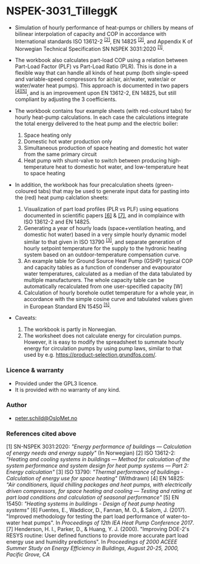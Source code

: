 # NSPEK-3031_TilleggK
- Simulation of hourly performance of heat-pumps or chillers by means of bilinear interpolation of capacity and COP in accordance with International standards ISO 13612-2 <sup>[[2]](#2)</sup>, EN 14825 <sup>[[2]](#2)</sup>, and Appendix K of Norwegian Technical Specification SN NSPEK 3031:2020 <sup>[[1]](#1)</sup>.
- The workbook also calculates part-load COP using a relation between Part-Load Factor (PLF) vs Part-Load Ratio (PLR). This is done in a flexible way that can handle all kinds of heat pump (both single-speed and variable-speed compressors for air/air, air/water, water/air or water/water heat pumps). This approach is documented in two papers <sup>[[4]](#4)[[5]](#5)</sup>, and is an improvement upon EN 13612-2, EN 14825, but still compliant by adjusting the 3 coefficients.

- The workbook contains four example sheets (with red-colourd tabs) for hourly heat-pump calculations. In each case the calculations integrate the total energy delivered to the heat pump and the electric boiler:
  1. Space heating only
  2. Domestic hot water production only
  3. Simultaneous production of space heating and domestic hot water from the same primary circuit 
  4. Heat pump with shunt-valve to switch between producing high-temperature heat to domestic hot water, and low-temperature heat to space heating
- In addition, the workbook has four precalculation sheets (green-coloured tabs) that may be used to generate input data for pasting into the (red) heat pump calclation sheets:
  1. Visualization of part load profiles (PLR vs PLF) using equations documented in scientific papers [[6]](#6) & [[7]](#7), and in complaince with ISO 13612-2 and EN 14825.
  2. Generating a year of hourly loads (space+ventilation heating, and domestic hot water) based in a very simple hourly dynamic model similar to that given in ISO 13790 <sup>[[3]](#3)</sup>, and separate generation of hourly setpoint temperature for the supply to the hydronic heating system based on an outdoor-temperature compensation curve.
  3. An example table for Ground Source Heat Pump (GSHP) typical COP and capacity tables as a function of condenser and evapourator water temperatures, calculated as a median of the data tabulated by multiple manufacturers. The whole capacity table can be automatically recalculated from one user-specified capacity [W]
  4. Calculation of hourly borehole outlet temperature for a whole year, in accordance with the simple cosine curve and tabulated values given in European Standard EN 15450 <sup>[[5]](#5)</sup>.
- Caveats:
  1. The workbook is partly in Norwegian.
  2. The worksheet does not calculate energy for circulation pumps. However, it is easy to modify the spreadsheet to summate hourly energy for circulation pumps by using pump laws, similar to that used by e.g. https://product-selection.grundfos.com/.


### Licence & warranty
- Provided under the GPL3 licence.
- It is provided with no warranty of any kind.

### Author
- peter.schild@OsloMet.no

### References cited above
<a id="1">[1]</a> SN-NSPEK 3031:2020: <i>"Energy performance of buildings — Calculation of energy needs and energy supply"</i> (In Norwegian)
<a id="2">[2]</a> ISO 13612-2: <i>"Heating and cooling systems in buildings — Method for calculation of the system performance and system design for heat pump systems — Part 2: Energy calculation"</i>
<a id="3">[3]</a> ISO 13790: <i>"Thermal performance of buildings - Calculation of energy use for space heating"</i> (Withdrawn)
<a id="4">[4]</a> EN 14825: <i>"Air conditioners, liquid chilling packages and heat pumps, with electrically driven compressors, for space heating and cooling — Testing and rating at part load conditions and calculation of seasonal performance"</i>
<a id="5">[5]</a> EN 15450: <i>"Heating systems in buildings - Design of heat pump heating systems"</i>
<a id="6">[6]</a> Fuentes, E., Waddicor, D., Fannan, M. O., & Salom, J. (2017). "Improved methodology for testing the part load performance of water-to-water heat pumps". In <i>Proceedings of 12th IEA Heat Pump Conference 2017</i>.
<a id="7">[7]</a> Henderson, H. I., Parker, D., & Huang, Y. J. (2000). "Improving DOE-2's RESYS routine: User defined functions to provide more accurate part load energy use and humidity predictions". In <i>Proceedings of 2000 ACEEE Summer Study on Energy Efficiency in Buildings, August 20-25, 2000, Pacific Grove, CA</i>



